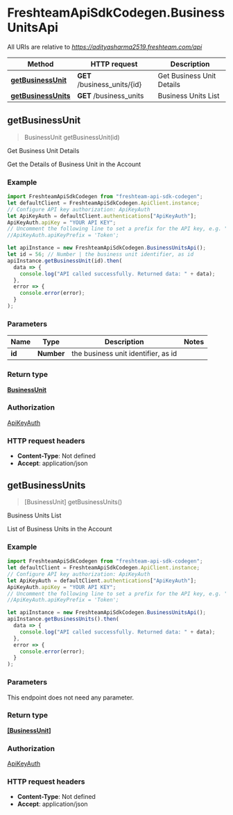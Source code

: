 # FreshteamApiSdkCodegen.BusinessUnitsApi

All URIs are relative to *https://adityasharma2519.freshteam.com/api*

| Method                                                       | HTTP request                 | Description               |
| ------------------------------------------------------------ | ---------------------------- | ------------------------- |
| [**getBusinessUnit**](BusinessUnitsApi.md#getBusinessUnit)   | **GET** /business_units/{id} | Get Business Unit Details |
| [**getBusinessUnits**](BusinessUnitsApi.md#getBusinessUnits) | **GET** /business_units      | Business Units List       |

## getBusinessUnit

> BusinessUnit getBusinessUnit(id)

Get Business Unit Details

Get the Details of Business Unit in the Account

### Example

```javascript
import FreshteamApiSdkCodegen from "freshteam-api-sdk-codegen";
let defaultClient = FreshteamApiSdkCodegen.ApiClient.instance;
// Configure API key authorization: ApiKeyAuth
let ApiKeyAuth = defaultClient.authentications["ApiKeyAuth"];
ApiKeyAuth.apiKey = "YOUR API KEY";
// Uncomment the following line to set a prefix for the API key, e.g. "Token" (defaults to null)
//ApiKeyAuth.apiKeyPrefix = 'Token';

let apiInstance = new FreshteamApiSdkCodegen.BusinessUnitsApi();
let id = 56; // Number | the business unit identifier, as id
apiInstance.getBusinessUnit(id).then(
  data => {
    console.log("API called successfully. Returned data: " + data);
  },
  error => {
    console.error(error);
  }
);
```

### Parameters

| Name   | Type       | Description                         | Notes |
| ------ | ---------- | ----------------------------------- | ----- |
| **id** | **Number** | the business unit identifier, as id |

### Return type

[**BusinessUnit**](BusinessUnit.md)

### Authorization

[ApiKeyAuth](../README.md#ApiKeyAuth)

### HTTP request headers

- **Content-Type**: Not defined
- **Accept**: application/json

## getBusinessUnits

> [BusinessUnit] getBusinessUnits()

Business Units List

List of Business Units in the Account

### Example

```javascript
import FreshteamApiSdkCodegen from "freshteam-api-sdk-codegen";
let defaultClient = FreshteamApiSdkCodegen.ApiClient.instance;
// Configure API key authorization: ApiKeyAuth
let ApiKeyAuth = defaultClient.authentications["ApiKeyAuth"];
ApiKeyAuth.apiKey = "YOUR API KEY";
// Uncomment the following line to set a prefix for the API key, e.g. "Token" (defaults to null)
//ApiKeyAuth.apiKeyPrefix = 'Token';

let apiInstance = new FreshteamApiSdkCodegen.BusinessUnitsApi();
apiInstance.getBusinessUnits().then(
  data => {
    console.log("API called successfully. Returned data: " + data);
  },
  error => {
    console.error(error);
  }
);
```

### Parameters

This endpoint does not need any parameter.

### Return type

[**[BusinessUnit]**](BusinessUnit.md)

### Authorization

[ApiKeyAuth](../README.md#ApiKeyAuth)

### HTTP request headers

- **Content-Type**: Not defined
- **Accept**: application/json
